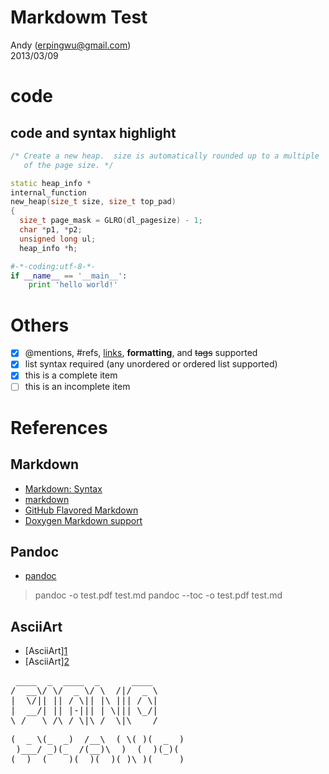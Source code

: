 Markdowm Test
========
Andy (erpingwu@gmail.com)  
2013/03/09

# code
## code and syntax highlight
```cpp
/* Create a new heap.  size is automatically rounded up to a multiple
   of the page size. */

static heap_info *
internal_function
new_heap(size_t size, size_t top_pad)
{
  size_t page_mask = GLRO(dl_pagesize) - 1; 
  char *p1, *p2;
  unsigned long ul;
  heap_info *h;
```


```python
#-*-coding:utf-8-*-
if __name__ == '__main__':
    print 'hello world!'
```


# Others
- [x] @mentions, #refs, [links](), **formatting**, and <del>tags</del> supported
- [x] list syntax required (any unordered or ordered list supported)
- [x] this is a complete item
- [ ] this is an incomplete item

# References
 
## Markdown  
- [Markdown: Syntax](http://daringfireball.net/projects/markdown/syntax)
- [markdown](http://wowubuntu.com/markdown/ "markdown")
- [GitHub Flavored Markdown](https://help.github.com/articles/github-flavored-markdown)
- [Doxygen Markdown support](http://www.stack.nl/~dimitri/doxygen/manual/markdown.html)

## Pandoc
- [pandoc](http://johnmacfarlane.net/pandoc/)
> pandoc -o test.pdf test.md
> pandoc --toc -o test.pdf test.md

## AsciiArt
* [AsciiArt][1](http://www.network-science.de/ascii/)
* [AsciiArt][2](http://patorjk.com/software/taag/#p=display&f=Bulbhead&t=Piano)

<pre>
 ____  _  ____  _      ____ 
/  __\/ \/  _ \/ \  /|/  _ \
|  \/|| || / \|| |\ ||| / \|
|  __/| || |-||| | \||| \_/|
\_/   \_/\_/ \|\_/  \|\____/
</pre>
          
<pre>
(  _ \(_  _)  /__\  ( \( )(  _  )
 )___/ _)(_  /(__)\  )  (  )(_)(
(__)  (____)(__)(__)(_)\_)(_____)
</pre>


